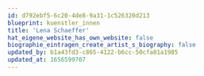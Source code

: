 ```yaml
---
id: d792ebf5-6c20-4de8-9a31-1c526320d213
blueprint: kuenstler_innen
title: 'Lena Schaeffer'
hat_eigene_website_has_own_website: false
biographie_eintragen_create_artist_s_biography: false
updated_by: b1a43fd3-c865-4122-b6cc-50cfa81a1985
updated_at: 1656599707
---
```

